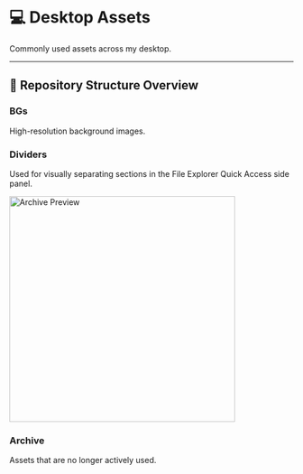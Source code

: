 # 💻 Desktop Assets

Commonly used assets across my desktop.

---

## 📁 Repository Structure Overview

### **BGs**

High-resolution background images.  

### **Dividers**

Used for visually separating sections in the File Explorer Quick Access side panel.  

<img width="400" height="400" alt="Archive Preview" src="https://github.com/user-attachments/assets/5d644e70-f3c5-4c9e-bbd4-37c7ca44639e" />

### **Archive**

Assets that are no longer actively used.  
